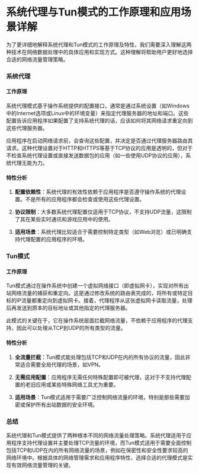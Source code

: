 # 系统代理与Tun模式的工作原理和应用场景详解

为了更详细地解释系统代理和Tun模式的工作原理及特性，我们需要深入理解这两种技术在网络数据处理中的具体应用和实现方式。这种理解将帮助用户更好地选择合适的网络流量管理策略。

### 系统代理

#### 工作原理

系统代理模式基于操作系统提供的配置接口，通常是通过系统设置（如Windows中的Internet选项或Linux中的环境变量）来指定代理服务器的地址和端口。这些配置告诉应用程序如果配置了支持系统代理的话，应该如何将其网络请求重定向到这些代理服务器。

应用程序在启动网络请求前，会查询这些配置，并决定是否通过代理服务器路由其请求。这种代理设置对于HTTP和HTTPS等基于TCP协议的应用是透明的，但对于不检查系统代理设置或直接发送数据包的应用（如一些使用UDP协议的应用），系统代理无能为力。

#### 特性分析
1. **配置依赖性**：系统代理的有效性依赖于应用程序是否遵守操作系统的代理设置。不是所有的应用程序都会检查或使用这些代理设置。
   
2. **协议限制**：大多数系统代理配置仅适用于TCP协议，不支持UDP流量，这限制了其在某些实时通讯和游戏应用中的使用。

3. **适用场景**：系统代理比较适合于需要控制特定类型（如Web浏览）或已明确支持代理配置的应用程序的环境。

### Tun模式

#### 工作原理
Tun模式通过在操作系统中创建一个虚拟网络接口（即虚拟网卡），实现对所有出站网络流量的捕获和重定向。这是通过修改系统的路由表完成的，将所有或特定目标的IP流量都重定向到虚拟网卡。接着，代理程序从这张虚拟网卡读取流量，处理后再发送到原本的目标地址或其他指定的代理服务器。

此模式的关键在于，它在操作系统层面拦截网络流量，不依赖于应用程序的代理支持，因此可以处理从TCP到UDP的所有类型的流量。

#### 特性分析
1. **全流量拦截**：Tun模式能处理包括TCP和UDP在内的所有协议的流量，因此非常适合需要全局代理的场景，如VPN。
   
2. **无需应用配置**：应用程序无需任何特殊配置即可被代理，这对于不支持代理配置的老旧应用或某些特殊网络工具尤为重要。

3. **适用场景**：Tun模式适用于需要广泛控制网络流量的环境，特别是那些需要加密或保护所有出站数据的安全环境。

### 总结

系统代理和Tun模式提供了两种根本不同的网络流量处理策略。系统代理适用于应用程序支持代理设置并主要处理TCP流量的环境，而Tun模式适用于需要全面控制包括TCP和UDP在内的所有网络流量的场景，例如在保密性和安全性要求较高的网络环境中。根据具体的网络管理需求和应用程序特性，选择合适的代理模式是实现有效网络流量管理的关键。